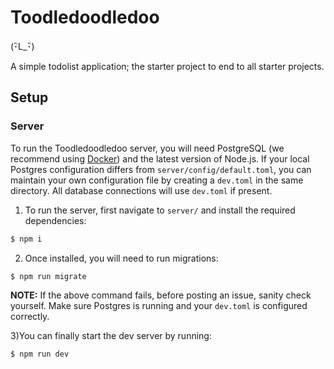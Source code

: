 # Toodledoodledoo

(･ิL_･ิ)

A simple todolist application; the starter project to end to all starter projects.

## Setup

### Server

To run the Toodledoodledoo server, you will need PostgreSQL (we recommend using [Docker](https://hackernoon.com/dont-install-postgres-docker-pull-postgres-bee20e200198)) and the latest version of Node.js. If your local Postgres configuration differs from `server/config/default.toml`, you can maintain your own configuration file by creating a `dev.toml` in the same directory. All database connections will use `dev.toml` if present. 

1) To run the server, first navigate to `server/` and install the required dependencies:
```bash
$ npm i
```

2) Once installed, you will need to run migrations:
```bash
$ npm run migrate
```
__NOTE:__ If the above command fails, before posting an issue, sanity check yourself. Make sure Postgres is running and your `dev.toml` is configured correctly. 


3)You can finally start the dev server by running:
```bash
$ npm run dev
```
